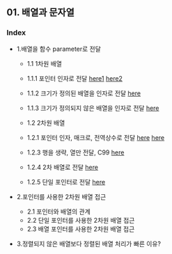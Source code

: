 ## 01. 배열과 문자열
### Index
* 1.배열을 함수 parameter로 전달 
  * 1.1 1차원 배열
  * 1.1.1 포인터 인자로 전달  [here1](https://github.com/csbyun-data/C-Programming/blob/main/chap02/Arrays_and_Strings_in_C/Transfer_one_dimension_pointer1.c) 
[here2](https://github.com/csbyun-data/C-Programming/blob/main/chap02/Arrays_and_Strings_in_C/Transfer_one_dimension_pointer2.c)
   * 1.1.2 크기가 정의된 배열을 인자로 전달 [here](https://github.com/csbyun-data/C-Programming/blob/main/chap02/Arrays_and_Strings_in_C/Transfer_one_dimension1.c)
   * 1.1.3 크기가 정의되지 않은 배열을 인자로 전달 [here](https://github.com/csbyun-data/C-Programming/blob/main/chap02/Arrays_and_Strings_in_C/Transfer_one_dimension2.c)

  * 1.2 2차원 배열
   * 1.2.1 포인터 인자, 매크로, 전역상수로 전달 [here](https://github.com/csbyun-data/C-Programming/blob/main/chap02/Arrays_and_Strings_in_C/Transfer_two_dimension_pointer1.c) [here](https://github.com/csbyun-data/C-Programming/blob/main/chap02/Arrays_and_Strings_in_C/Transfer_two_dimension_pointer2.c)
   * 1.2.3 행을 생략, 열만 전달, C99 [here](https://github.com/csbyun-data/C-Programming/blob/main/chap02/Arrays_and_Strings_in_C/Transfer_two_dimension1.c)
   * 1.2.4 2차 배열로 전달 [here](https://github.com/csbyun-data/C-Programming/blob/main/chap02/Arrays_and_Strings_in_C/Transfer_two_dimension2.c)
   * 1.2.5 단일 포인터로 전달 [here](https://github.com/csbyun-data/C-Programming/blob/main/chap02/Arrays_and_Strings_in_C/Transfer_two_dimension3.c)

* 2.포인터를 사용한 2차원 배열 접근
   * 2.1 포인터와 배열의 관계
   * 2.2 단일 포인터를 사용한 2차원 배열 접근
   * 2.3 배열 포인터를 사용한 2차원 배열 접근
   
* 3.정렬되지 않은 배열보다 정렬된 배열 처리가 빠른 이유?
